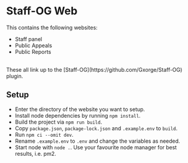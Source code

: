 # Staff-OG Web
This contains the following websites:
- Staff panel
- Public Appeals
- Public Reports
<br>
These all link up to the [Staff-OG](https://github.com/Gxorge/Staff-OG) plugin.

## Setup
- Enter the directory of the website you want to setup.
- Install node dependencies by running `npm install`.
- Build the project via `npm run build`.
- Copy `package.json`, `package-lock.json` and `.example.env` to `build`.
- Run `npm ci --omit dev`.
- Rename `.example.env` to `.env` and change the variables as needed.
- Start node with `node .`. Use your favourite node manager for best results, i.e. pm2.
